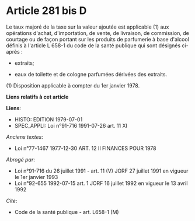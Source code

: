 # Article 281 bis D

Le taux majoré de la taxe sur la valeur ajoutée est applicable (1) aux opérations d'achat, d'importation, de vente, de
livraison, de commission, de courtage ou de façon portant sur les produits de parfumerie à base d'alcool définis à l'article
L 658-1 du code de la santé publique qui sont désignés ci-après :

- extraits;

- eaux de toilette et de cologne parfumées dérivées des extraits.

(1) Disposition applicable à compter du 1er janvier 1978.

**Liens relatifs à cet article**

**Liens**:

  - HISTO: EDITION 1979-07-01
  - SPEC_APPLI: Loi n°91-716 1991-07-26 art. 11 XI

_Anciens textes_:

  - Loi n°77-1467 1977-12-30 ART. 12 II FINANCES POUR 1978

_Abrogé par_:

  - Loi n°91-716 du 26 juillet 1991 - art. 11 (V) JORF 27 juillet 1991 en vigueur le 1er janvier 1993
  - Loi n°92-655 1992-07-15 art. 1 JORF 16 juillet 1992 en vigueur le 13 avril 1992

_Cite_:

  - Code de la santé publique - art. L658-1 (M)
